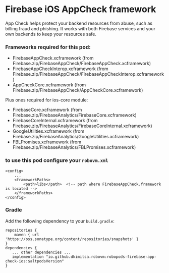 # Firebase iOS AppCheck framework
App Check helps protect your backend resources from abuse, such as billing fraud and phishing. It works with both Firebase services and your own backends to keep your resources safe.

### Frameworks required for this pod: 
* FirebaseAppCheck.xcframework (from Firebase.zip/FirebaseAppCheck/FirebaseAppCheck.xcframework)
* FirebaseAppCheckInterop.xcframework (from Firebase.zip/FirebaseAppCheck/FirebaseAppCheckInterop.xcframework)
* AppCheckCore.xcframework (from Firebase.zip/FirebaseAppCheck/AppCheckCore.xcframework)

Plus ones required for ios-core module:
* FirebaseCore.xcframework (from Firebase.zip/FirebaseAnalytics/FirebaseCore.xcframework)
* FirebaseCoreInternal.xcframework (from Firebase.zip/FirebaseAnalytics/FirebaseCoreInternal.xcframework)
* GoogleUtilities.xcframework (from Firebase.zip/FirebaseAnalytics/GoogleUtilities.xcframework)
* FBLPromises.xcframework (from Firebase.zip/FirebaseAnalytics/FBLPromises.xcframework)

### to use this pod configure your `robovm.xml`

```
<config>
    ...
    <frameworkPaths>
        <path>libs</path>  <!-- path where FirebaseAppCheck.framework is located -->
    </frameworkPaths>
</config>
```

### Gradle

Add the following dependency to your `build.gradle`:

```
repositories {
    maven { url 'https://oss.sonatype.org/content/repositories/snapshots' }
}
dependencies {
   ... other dependencies ...
   implementation "io.github.dkimitsa.robovm:robopods-firebase-app-check-ios:$altpodsVersion"
}
```
